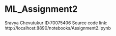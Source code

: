 # ML_Assignment2
Sravya Chevutukur
ID:70075406
Source code link: http://localhost:8890/notebooks/Assignment2.ipynb
